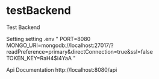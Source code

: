 # testBackend
Test Backend

Setting
setting .env
"
PORT=8080
MONGO_URI=mongodb://localhost:27017/?readPreference=primary&directConnection=true&ssl=false
TOKEN_KEY=RaH4$i4YaA
"

Api Documentation
http://localhost:8080/api
